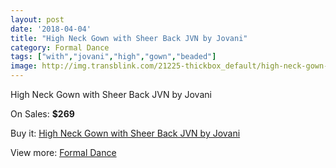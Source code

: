 ```yaml
---
layout: post
date: '2018-04-04'
title: "High Neck Gown with Sheer Back JVN by Jovani"
category: Formal Dance
tags: ["with","jovani","high","gown","beaded"]
image: http://img.transblink.com/21225-thickbox_default/high-neck-gown-with-sheer-back-jvn-by-jovani.jpg
---
```

High Neck Gown with Sheer Back JVN by Jovani

On Sales: **$269**
<a href="https://www.transblink.com/en/formal-dance/6730-high-neck-gown-with-sheer-back-jvn-by-jovani.html"><amp-img layout="responsive" width="600" height="600" src="//img.transblink.com/21225-thickbox_default/high-neck-gown-with-sheer-back-jvn-by-jovani.jpg" alt="High Neck Gown with Sheer Back JVN by Jovani 0" /></a>
<a href="https://www.transblink.com/en/formal-dance/6730-high-neck-gown-with-sheer-back-jvn-by-jovani.html"><amp-img layout="responsive" width="600" height="600" src="//img.transblink.com/21228-thickbox_default/high-neck-gown-with-sheer-back-jvn-by-jovani.jpg" alt="High Neck Gown with Sheer Back JVN by Jovani 1" /></a>
<a href="https://www.transblink.com/en/formal-dance/6730-high-neck-gown-with-sheer-back-jvn-by-jovani.html"><amp-img layout="responsive" width="600" height="600" src="//img.transblink.com/21227-thickbox_default/high-neck-gown-with-sheer-back-jvn-by-jovani.jpg" alt="High Neck Gown with Sheer Back JVN by Jovani 2" /></a>
<a href="https://www.transblink.com/en/formal-dance/6730-high-neck-gown-with-sheer-back-jvn-by-jovani.html"><amp-img layout="responsive" width="600" height="600" src="//img.transblink.com/21226-thickbox_default/high-neck-gown-with-sheer-back-jvn-by-jovani.jpg" alt="High Neck Gown with Sheer Back JVN by Jovani 3" /></a>

Buy it: [High Neck Gown with Sheer Back JVN by Jovani](https://www.transblink.com/en/formal-dance/6730-high-neck-gown-with-sheer-back-jvn-by-jovani.html "High Neck Gown with Sheer Back JVN by Jovani")

View more: [Formal Dance](https://www.transblink.com/en/6-formal-dance "Formal Dance")